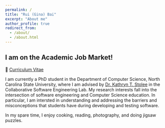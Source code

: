 ```yaml
---
permalink: /
title: "Rui (Gina) Bai"
excerpt: "About me"
author_profile: true
redirect_from: 
  - /about/
  - /about.html
---
```


## I am on the Academic Job Market!

:mag_right: <a href="https://ginabai.github.io/files/CV/RuiGinaBai_CV_2021.pdf" target="_blank">Curriculum Vitae</a>

I am currently a PhD student in the Department of Computer Science, North Carolina State University, where I am advised by <a href="https://kstolee.github.io" target="_blank">Dr. Kathryn T. Stolee</a> in the Collaborative Software Engineering Lab. My research interests fall into the intersection of software engineering and Computer Science education. In particular, I am intersted in understanding and addressing the barriers and misconceptions that students have during developing and testing software.

In my spare time, I enjoy cooking, reading, photography, and doing jigsaw puzzles.
